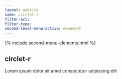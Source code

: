 ```yaml
---
layout: website
name: circlet-r 
filter-act: 
filter-type: 
second-level-menu-active: movement
---
```


{% include second-menu-elements.html %}

<main class="page-content">
  <div class="text-container">
    <h2>circlet-r</h2>
    <p>Lorem ipsum dolor sit amet consectetur adipiscing elit</p>
  </div>
</main>
